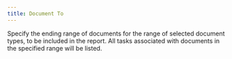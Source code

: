 ```yaml
---
title: Document To
---
```



Specify the ending range of documents for the range of selected document  types, to be included in the report. All tasks associated with documents  in the specified range will be listed.
